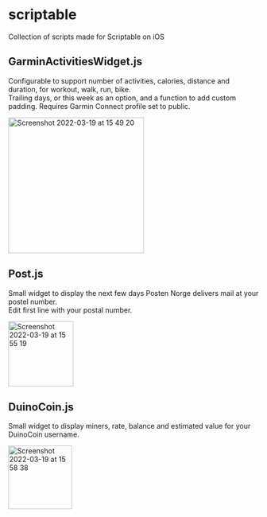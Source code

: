 # scriptable
Collection of scripts made for Scriptable on iOS

## GarminActivitiesWidget.js
Configurable to support number of activities, calories, distance and duration, for workout, walk, run, bike.  
Trailing days, or this week as an option, and a function to add custom padding. Requires Garmin Connect profile set to public.  

<img width="273" alt="Screenshot 2022-03-19 at 15 49 20" src="https://user-images.githubusercontent.com/6988319/159125868-f68280ad-4bd9-400e-bb67-7449a93cac55.png">


## Post.js
Small widget to display the next few days Posten Norge delivers mail at your postel number.  
Edit first line with your postal number.

<img width="131" alt="Screenshot 2022-03-19 at 15 55 19" src="https://user-images.githubusercontent.com/6988319/159126130-64189364-4175-4b6b-9a1e-50b40bc1393d.png">


## DuinoCoin.js
Small widget to display miners, rate, balance and estimated value for your DuinoCoin username.

<img width="128" alt="Screenshot 2022-03-19 at 15 58 38" src="https://user-images.githubusercontent.com/6988319/159126263-72fec4df-d116-4e9e-ac69-b421da11318b.png">
